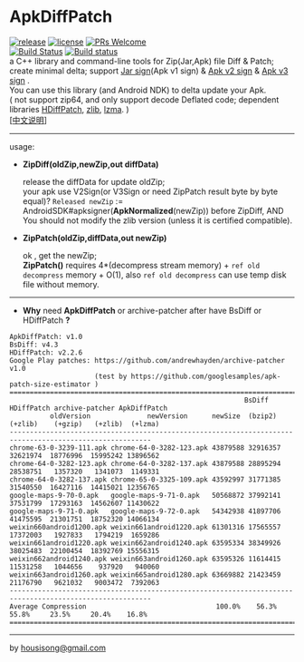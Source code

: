 **ApkDiffPatch**
================
[![release](https://img.shields.io/badge/release-v1.2.4-blue.svg)](https://github.com/sisong/ApkDiffPatch/releases)  [![license](https://img.shields.io/badge/license-MIT-blue.svg)](https://github.com/sisong/ApkDiffPatch/blob/master/LICENSE)  [![PRs Welcome](https://img.shields.io/badge/PRs-welcome-blue.svg)](https://github.com/sisong/ApkDiffPatch/pulls)   
[![Build Status](https://travis-ci.org/sisong/ApkDiffPatch.svg?branch=master)](https://travis-ci.org/sisong/ApkDiffPatch) [![Build status](https://ci.appveyor.com/api/projects/status/u5tbrqwl72875r6h/branch/master?svg=true)](https://ci.appveyor.com/project/sisong/apkdiffpatch/branch/master)   
a C++ library and command-line tools for Zip(Jar,Apk) file Diff & Patch; create minimal delta; support [Jar sign](Apk v1 sign) & [Apk v2 sign] & [Apk v3 sign] .   
You can use this library (and Android NDK) to delta update your Apk.   
( not support zip64, and only support decode Deflated code; dependent libraries [HDiffPatch], [zlib], [lzma]. )   
[[中文说明](https://blog.csdn.net/housisong/article/details/79768678)]

[HDiffPatch]: https://github.com/sisong/HDiffPatch
[zlib]: https://github.com/madler/zlib
[lzma]: https://www.7-zip.org/sdk.html
[Apk v2 sign]: https://source.android.com/security/apksigning/v2
[Apk v3 sign]: https://source.android.com/security/apksigning/v3
[Jar sign]: https://docs.oracle.com/javase/8/docs/technotes/guides/jar/jar.html#Signed_JAR_File

---
usage:

*  **ZipDiff(oldZip,newZip,out diffData)**
   
   release the diffData for update oldZip;    
   your apk use V2Sign(or V3Sign or need ZipPatch result byte by byte equal)? `Released newZip` := AndroidSDK#apksigner(**ApkNormalized**(newZip))  before ZipDiff, AND You should not modify the zlib version (unless it is certified compatible).   
   
*  **ZipPatch(oldZip,diffData,out newZip)**
  
   ok , get the newZip;   
   **ZipPatch()** requires 4*(decompress stream memory) + `ref old decompress` memory + O(1), also `ref old decompress` can use temp disk file without memory. 
   
---
*  **Why** need **ApkDiffPatch** or archive-patcher after have BsDiff or HDiffPatch **?**
```
ApkDiffPatch: v1.0
BsDiff: v4.3
HDiffPatch: v2.2.6   
Google Play patches: https://github.com/andrewhayden/archive-patcher  v1.0 
                     (test by https://github.com/googlesamples/apk-patch-size-estimator )
=========================================================================================================
                                                          BsDiff HDiffPatch archive-patcher ApkDiffPatch
          oldVersion              newVersion      newSize  (bzip2)  (+zlib)    (+gzip)   (+zlib)  (+lzma)
---------------------------------------------------------------------------------------------------------
chrome-63-0-3239-111.apk chrome-64-0-3282-123.apk 43879588 32916357 32621974  18776996  15995242 13896562
chrome-64-0-3282-123.apk chrome-64-0-3282-137.apk 43879588 28895294 28538751   1357320   1341073  1149331
chrome-64-0-3282-137.apk chrome-65-0-3325-109.apk 43592997 31771385 31540550  16427116  14415021 12356765
google-maps-9-70-0.apk   google-maps-9-71-0.apk   50568872 37992141 37531799  17293163  14562607 11430622
google-maps-9-71-0.apk   google-maps-9-72-0.apk   54342938 41897706 41475595  21301751  18752320 14066134
weixin660android1200.apk weixin661android1220.apk 61301316 17565557 17372003   1927833   1794219  1659286
weixin661android1220.apk weixin662android1240.apk 63595334 38349926 38025483  22100454  18392769 15556315
weixin662android1240.apk weixin663android1260.apk 63595326 11614415 11531258   1044656    937920   940060
weixin663android1260.apk weixin665android1280.apk 63669882 21423459 21176790   9621032   9003472  7392063
---------------------------------------------------------------------------------------------------------
Average Compression                                100.0%    56.3%    55.8%     23.5%     20.4%    16.8%
=========================================================================================================
```
   
---
by housisong@gmail.com  

